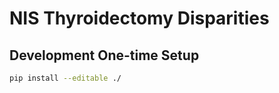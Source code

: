 # NIS Thyroidectomy Disparities

## Development One-time Setup

```bash
pip install --editable ./
```